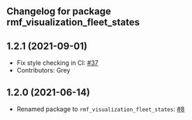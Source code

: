 ## Changelog for package rmf_visualization_fleet_states

1.2.1 (2021-09-01)
------------------
* Fix style checking in CI: [#37](https://github.com/open-rmf/rmf_visualization/pull/37)
* Contributors: Grey

1.2.0 (2021-06-14)
------------------
* Renamed package to `rmf_visualization_fleet_states`: [#8](https://github.com/open-rmf/rmf_visualization/pull/8)
